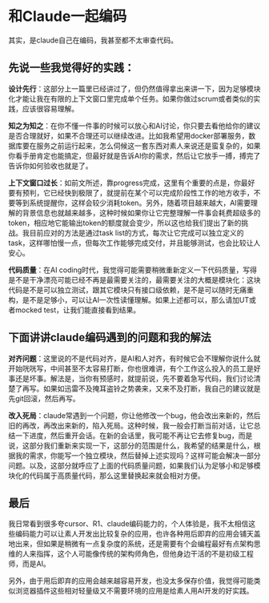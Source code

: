 # 和Claude一起编码

其实，是claude自己在编码，我甚至都不太审查代码。

## 先说一些我觉得好的实践：
**设计先行**：这部分上一篇里已经讲过了，但仍然值得拿出来讲一下，因为足够模块化才能让我在有限的上下文窗口里完成单个任务。如果你做过scrum或者类似的实践，应该很容易理解。

**知之为知之**：在你不懂一件事的时候可以放心和AI讨论，你只要去看他给你的建议是否合理就好，如果不合理还可以继续改进。比如我希望用docker部署服务，数据库要在服务之前运行起来，怎么伺候这一套东西对素人来说还是蛮复杂的，如果你看手册肯定也能搞定，但最好就是告诉AI你的需求，然后让它放手一搏，搏完了告诉你如何验收也就是了。

**上下文窗口过长**：如前文所述，靠progress完成，这里有个重要的点是，你最好要有预判，它已经快到极限了，就提前在某个可以完成阶段性工作的地方收手，不要等到系统提醒你，这样会较少消耗token。另外，随着项目越来越大，AI需要理解的背景信息也就越来越多，这种时候如果你让它完整理解一件事会耗费超级多的token，相应地它能输出token的额度就会变少，所以这也给我们提出了新的挑战。我目前应对的方法是通过task list的方式，每次让它完成可以独立定义的task，这样哪怕慢一点，但每次工作能够完成交付，并且能够测试，也会比较让人安心。

**代码质量**：在AI coding时代，我觉得可能需要稍微重新定义一下代码质量，写得是不是干净漂亮可能已经不再是最需要关注的，最需要关注的大概是模块化：这块代码是不是可以独立测试，跟其它模块只有接口级依赖，是不是可以随时无痛重构，是不是足够小，可以让AI一次性读懂理解。如果上述都可以，那么请加UT或者mocked test，让我们能直接看到结果。

## 下面讲讲claude编码遇到的问题和我的解法

**对齐问题**：这里说的不是代码对齐，是AI和人对齐，有时候它会不理解你说什么就开始咣咣写，中间甚至不太容易打断，你也很难讲，有个工作这么投入的员工是好事还是坏事。解法是，当你有预感时，就提前说，先不要着急写代码，我们讨论清楚了再写。如果如迅雷不及掩耳盗铃之势袭来，又来不及打断，我自己的建议就是先git回滚，然后再写。


**改入死局**：claude常遇到一个问题，你让他修改一个bug，他会改出来新的，然后旧的再改，再改出来新的，陷入死局。这种时候，我一般会打断当前对话，让它总结一下进度，然后重开会话。在新的会话里，我可能不再让它去修复bug，而是说，这部分我们重新来实现一下，这部分的范围是什么，我希望的结果是什么，根据我的需求，你能写一个独立模块，然后替掉上述实现吗？这样可能会解决一部分问题。以及，这部分就呼应了上面的代码质量问题，如果我们认为足够小和足够模块化的代码属于高质量代码，那么这里替换起来就会相对方便。

## 最后
我日常看到很多夸cursor、R1、claude编码能力的，个人体验是，我不太相信这些编码能力可以让素人开发出比较复杂的应用，也许各种用后即弃的应用会铺天盖地出来，但如果是稍微有一点复杂度的系统，还是需要有个会编程最好有点架构思维的人来指挥，这个人可能像传统的架构师角色，但他身边干活的不是初级工程师，而是AI。

另外，由于用后即弃的应用会越来越容易开发，也没太多保存价值，我觉得可能类似浏览器插件这些相对轻量级又不需要环境的应用是给素人用AI开发的好实践。